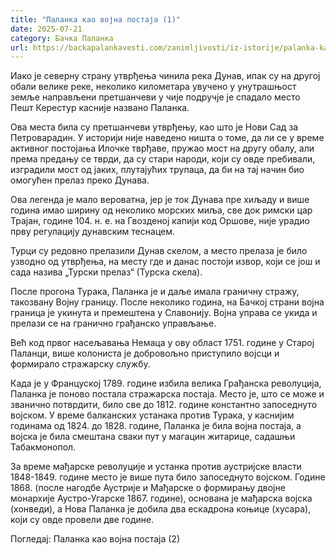 ```yaml
---
title: "Паланка као војна постаја (1)"
date: 2025-07-21
category: Бачка Паланка
url: https://backapalankavesti.com/zanimljivosti/iz-istorije/palanka-kao-vojna-postaja-1/
---
```


Иако је северну страну утврђења чинила река Дунав, ипак су на другој обали велике реке, неколико километара увучено у унутрашњост земље направљени претшанчеви у чије подручје је спадало место Пешт Керестур касније названо Паланка.

Ова места била су претшанчеви утврђењу, као што је Нови Сад за Петроварадин. У историји није наведено ништа о томе, да ли се у време активног постојања Илочке тврђаве, пружао мост на другу обалу, али према предању се тврди, да су стари народи, који су овде пребивали, изградили мост од јаких, плутајућих трупаца, да би на тај начин био омогућен прелаз преко Дунава.

Ова легенда је мало вероватна, јер је ток Дунава пре хиљаду и више година имао ширину од неколико морских миља, све док римски цар Трајан, године 104. н. е. на Гвозденој капији код Оршове, није урадио прву регулацију дунавским теснацем.

Турци су редовно прелазили Дунав скелом, а место прелаза је било узводно од утврђења, на месту где и данас постоји извор, који се још и сада назива „Турски прелаз“ (Турска скела).

После прогона Турака, Паланка је и даље имала граничну стражу, такозвану Војну границу. После неколико година, на Бачкој страни војна граница је укинута и премештена у Славонију. Војна управа се укида и прелази се на гранично грађанско управљање.

Већ код првог насељавања Немаца у ову област 1751. године у Старој Паланци, више колониста је добровољно приступило војсци и формирало стражарску службу.

Када је у Француској 1789. године избила велика Грађанска револуција, Паланка је поново постала стражарска постаја. Место је, што се може и званично потврдити, било све до 1812. године константно запоседнуто војском. У време балканских устанака против Турака, у каснијим годинама од 1824. до 1828. године, Паланка је била војна постаја, а војска је била смештана сваки пут у магацин житарице, садашњи Табакмонопол.

За време мађарске револуције и устанка против аустријске власти 1848-1849. године место је више пута било запоседнуто војском. Године 1868. (после нагодбе Аустрије и Мађарске о формирању двојне монархије Аустро-Угарске 1867. године), основана је мађарска војска (хонведи), а Нова Паланка је добила два ескадрона коњице (хусара), који су овде провели две године.

Погледај: Паланка као војна постаја (2)
